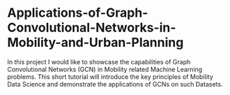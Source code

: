 # Applications-of-Graph-Convolutional-Networks-in-Mobility-and-Urban-Planning
In this project I would like to showcase the capabilities of Graph Convolutional Networks (GCN) in Mobility related Machine Learning problems. This short tutorial will introduce the key principles of Mobility Data Science and demonstrate the applications of GCNs on such Datasets.
